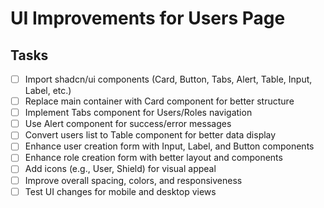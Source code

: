 # UI Improvements for Users Page

## Tasks
- [ ] Import shadcn/ui components (Card, Button, Tabs, Alert, Table, Input, Label, etc.)
- [ ] Replace main container with Card component for better structure
- [ ] Implement Tabs component for Users/Roles navigation
- [ ] Use Alert component for success/error messages
- [ ] Convert users list to Table component for better data display
- [ ] Enhance user creation form with Input, Label, and Button components
- [ ] Enhance role creation form with better layout and components
- [ ] Add icons (e.g., User, Shield) for visual appeal
- [ ] Improve overall spacing, colors, and responsiveness
- [ ] Test UI changes for mobile and desktop views
